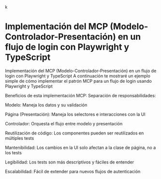 k
# Implementación del MCP (Modelo-Controlador-Presentación) en un flujo de login con Playwright y TypeScript

Implementación del MCP (Modelo-Controlador-Presentación) en un flujo de login con Playwright y TypeScript
A continuación te mostraré un ejemplo simple de cómo implementar el patrón MCP para un flujo de login usando Playwright y TypeScript


Beneficios de esta implementación MCP:
Separación de responsabilidades:

Modelo: Maneja los datos y su validación

Página (Presentación): Maneja los selectores e interacciones con la UI

Controlador: Orquesta el flujo entre modelo y presentación

Reutilización de código: Los componentes pueden ser reutilizados en múltiples tests

Mantenibilidad: Los cambios en la UI solo afectan a la clase de página, no a los tests

Legibilidad: Los tests son más descriptivos y fáciles de entender

Escalabilidad: Fácil de extender para nuevos flujos de autenticación
